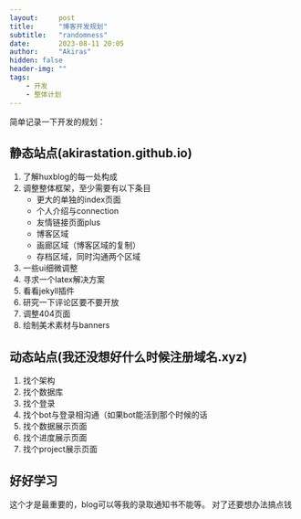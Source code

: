 ```yaml
---
layout:     post
title:      "博客开发规划"
subtitle:   "randomness"
date:       2023-08-11 20:05
author:     "Akiras"
hidden: false
header-img: ""
tags:
    - 开发
    - 整体计划    
---
```


简单记录一下开发的规划：

## 静态站点(akirastation.github.io)
1. 了解huxblog的每一处构成
2. 调整整体框架，至少需要有以下条目
   - 更大的单独的index页面
   - 个人介绍与connection
   - 友情链接页面plus
   - 博客区域
   - 画廊区域（博客区域的复制）
   - 存档区域，同时沟通两个区域
3. 一些ui细微调整
4. 寻求一个latex解决方案
5. 看看jekyll插件
6. 研究一下评论区要不要开放
7. 调整404页面
8. 绘制美术素材与banners


## 动态站点(我还没想好什么时候注册域名.xyz)

1. 找个架构
2. 找个数据库
3. 找个登录
4. 找个bot与登录相沟通（如果bot能活到那个时候的话
5. 找个数据展示页面
6. 找个进度展示页面
7. 找个project展示页面

## 好好学习
这个才是最重要的，blog可以等我的录取通知书不能等。
对了还要想办法搞点钱
